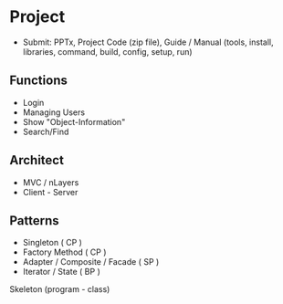 
# Project

- Submit:  PPTx, Project Code (zip file), Guide / Manual (tools, install, libraries, command, build, config, setup, run) 

## Functions
- Login
- Managing Users
- Show "Object-Information"
- Search/Find

## Architect
- MVC / nLayers
- Client - Server


## Patterns
- Singleton ( CP )  
- Factory Method ( CP )  
- Adapter / Composite / Facade ( SP )  
- Iterator / State ( BP )  
  
Skeleton (program - class)

